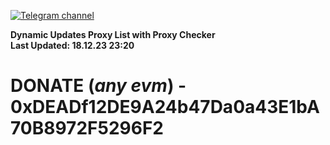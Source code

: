[![Telegram channel](https://img.shields.io/endpoint?url=https://runkit.io/damiankrawczyk/telegram-badge/branches/master?url=https://t.me/n4z4v0d)](https://t.me/n4z4v0d) 

**Dynamic Updates Proxy List with Proxy Checker**  
**Last Updated: 18.12.23 23:20**

# DONATE (_any evm_) - 0xDEADf12DE9A24b47Da0a43E1bA70B8972F5296F2
